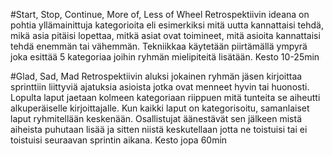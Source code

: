 #Start, Stop, Continue, More of, Less of Wheel
Retrospektiivin ideana on pohtia yllämainittuja kategorioita eli esimerkiksi mitä uutta kannattaisi tehdä, mikä asia pitäisi lopettaa, mitkä asiat ovat toimineet, mitä asioita kannattaisi tehdä enemmän tai vähemmän. Tekniikkaa käytetään piirtämällä ympyrä joka esittää 5 kategoriaa joihin ryhmän mielipiteitä lisätään. Kesto 10-25min


#Glad, Sad, Mad
Retrospektiivin aluksi jokainen ryhmän jäsen kirjoittaa sprinttiin liittyviä ajatuksia asioista jotka ovat menneet hyvin tai huonosti. Lopulta laput jaetaan kolmeen kategoriaan riippuen mitä tunteita se aiheutti alkuperäiselle kirjoittajalle. Kun  kaikki laput on kategorisoitu, samanlaiset laput ryhmitellään keskenään. Osallistujat äänestävät sen jälkeen mistä aiheista puhutaan lisää ja sitten niistä keskutellaan jotta ne toistuisi tai ei toistuisi seuraavan sprintin aikana. Kesto jopa 60min
